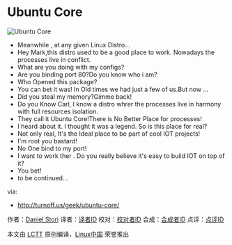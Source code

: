 Ubuntu Core
===============

![Ubuntu Core](http://turnoff.us/image/en/ubuntu-core.png)

- Meanwhile , at any given Linux Distro...
- Hey Mark,this distro used to be a good place to work. Nowadays the processes live in conflict.
- What are you doing with my configs?
- Are you binding port 80?Do you know who i am?
- Who Opened this package?
- You can bet it was! In Old times we had just a few of us.But now ...
- Did you steal my memory?Gimme back!
- Do you Know Carl, I know a distro whrer the processes live in harmony with full resources isolation.
- They call it Ubuntu Core!There is No Better Place for processes!
- I heard about it. I thought it was a legend. So is this place for real?
- Not only real, It's the Ideal place to be part of cool IOT projects!
- I'm root you bastard!
- No One bind to my port!
- I want to work ther . Do you really believe it's easy to build IOT on top of it?
- You bet!
- to be continued...

via:
- http://turnoff.us/geek/ubuntu-core/

作者：[Daniel Stori][a]
译者：[译者ID](https://github.com/译者ID)
校对：[校对者ID](https://github.com/校对者ID)
合成：[合成者ID](https://github.com/合成者ID)
点评：[点评ID](https://github.com/点评者ID)

本文由 [LCTT](https://github.com/LCTT/TranslateProject) 原创编译，[Linux中国](https://linux.cn/) 荣誉推出

[a]:http://turnoff.us/about/
